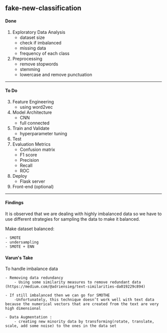 ## fake-new-classification

#### Done
1. Exploratory Data Analysis
    - dataset size
    - check if imbalanced
    - missing data
    - frequency of each class 
2. Preprocessing
    - remove stopwords
    - stemming
    - lowercase and remove punctuation
---
#### To Do
3. Feature Engineering
    - using word2vec
4. Model Architecture
    - CNN
    - full connected 
5. Train and Validate
    - hyperparameter tuning
6. Test
7. Evaluation Metrics
    - Confusion matrix
    - F1 score
    - Precision
    - Recall
    - ROC
8. Deploy
    - Flask server
9. Front-end (optional)
---
#### Findings

It is observed that we are dealing with highly imbalanced data so we have to use different strategies for 
sampling the data to make it balanced.

Make dataset balanced:

    - SMOTE
    - undersampling
    - SMOTE + ENN


#### Varun's Take
To handle imbalance data

    - Removing data redundancy
        - Using some similarity measures to remove redundant data (https://medium.com/@adriensieg/text-similarities-da019229c894)

    - If still imbalanced then we can go for SMOTHE
        -Unfortunately, this technique doesn’t work well with text data because the numerical vectors that are created from the text are very high dimensional   

    - Data Augmentation :
        - creating new minority data by transforming(rotate, translate, scale, add some noise) to the ones in the data set